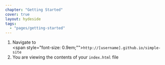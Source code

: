 ```yaml
---
chapter: "Getting Started"
cover: true
layout: hydeside
tags:
  - "pages/getting-started"
---
```


1. Navigate to <br /> <span style="font-size: 0.9em;"">`http://[username].github.io/simple-site`</span>
2. You are viewing the contents of your `index.html` file
